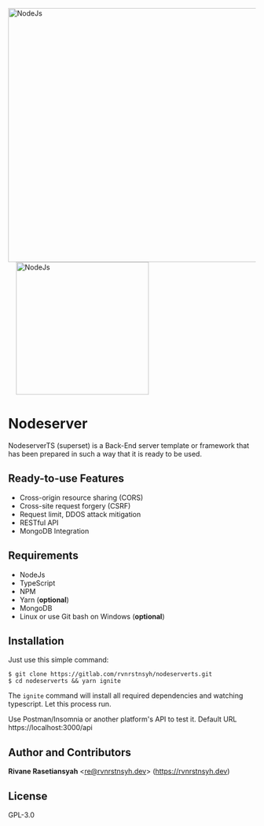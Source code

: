 <div class="logoContainer">
  <a href="https://nodejs.org/en" rel="noopener noreferrer nofollow" target="_blank">
    <img width="517" alt="NodeJs" src="https://miro.medium.com/max/1400/1*zFOmo73YnwZzrrTXZouEGQ.png" />
  </a>
  &nbsp;&nbsp;&nbsp;
  <a href="https://www.ibm.com/cloud/learn/rest-apis" rel="noopener noreferrer nofollow" target="_blank">
    <img width="270" alt="NodeJs" src="https://i1.wp.com/saixiii.com/wp-content/uploads/2017/04/api-icon.png?fit=700%2C350&ssl=1" />
  </a>
</div>

# Nodeserver

NodeserverTS (superset) is a Back-End server template or framework that has been prepared in such a way that it is ready to be used.

## Ready-to-use Features

-   Cross-origin resource sharing (CORS)
-   Cross-site request forgery (CSRF)
-   Request limit, DDOS attack mitigation
-   RESTful API
-   MongoDB Integration

## Requirements

-   NodeJs
-   TypeScript
-   NPM
-   Yarn (**optional**)
-   MongoDB
-   Linux or use Git bash on Windows (**optional**)

## Installation

Just use this simple command:

```shell
$ git clone https://gitlab.com/rvnrstnsyh/nodeserverts.git
$ cd nodeserverts && yarn ignite
```

The `ignite` command will install all required dependencies and watching typescript. Let this process run.

Use Postman/Insomnia or another platform's API to test it. Default URL https://localhost:3000/api

## Author and Contributors

<p>
  <b>Rivane Rasetiansyah</b>
  &lt;<a href="mailto:re@rvnrstnsyh.dev?subject=[Feedback] Customize Your Subject&body=Message body, please attach Your public PGP key if You want Me to reply encrypted.">re@rvnrstnsyh.dev</a>&gt; 
  (<a href="https://rvnrstnsyh.dev" rel="noopener noreferrer nofollow" target="_blank">https://rvnrstnsyh.dev</a>)
</p>

## License

GPL-3.0
